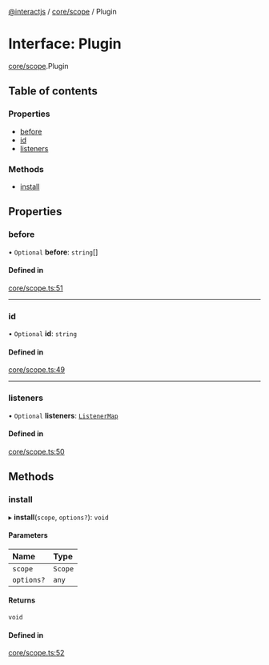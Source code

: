 [@interactjs](../README.md) / [core/scope](../modules/core_scope.md) / Plugin

# Interface: Plugin

[core/scope](../modules/core_scope.md).Plugin

## Table of contents

### Properties

- [before](core_scope.Plugin.md#before)
- [id](core_scope.Plugin.md#id)
- [listeners](core_scope.Plugin.md#listeners)

### Methods

- [install](core_scope.Plugin.md#install)

## Properties

### before

• `Optional` **before**: `string`[]

#### Defined in

[core/scope.ts:51](https://github.com/TheRakeshPurohit/interact.js/blob/d3d47461/packages/@interactjs/core/scope.ts#L51)

___

### id

• `Optional` **id**: `string`

#### Defined in

[core/scope.ts:49](https://github.com/TheRakeshPurohit/interact.js/blob/d3d47461/packages/@interactjs/core/scope.ts#L49)

___

### listeners

• `Optional` **listeners**: [`ListenerMap`](../modules/core_scope.md#listenermap)

#### Defined in

[core/scope.ts:50](https://github.com/TheRakeshPurohit/interact.js/blob/d3d47461/packages/@interactjs/core/scope.ts#L50)

## Methods

### install

▸ **install**(`scope`, `options?`): `void`

#### Parameters

| Name | Type |
| :------ | :------ |
| `scope` | `Scope` |
| `options?` | `any` |

#### Returns

`void`

#### Defined in

[core/scope.ts:52](https://github.com/TheRakeshPurohit/interact.js/blob/d3d47461/packages/@interactjs/core/scope.ts#L52)
